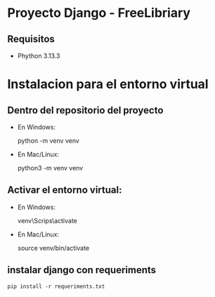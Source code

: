 # Proyecto Django - FreeLibriary

## Requisitos

- Phython 3.13.3

# Instalacion para el entorno virtual

## Dentro del repositorio del proyecto
    
- En Windows:

    python -m venv venv
      
- En Mac/Linux:

    python3 -m venv venv
      
## Activar el entorno virtual:

- En Windows:


    venv\Scrips\activate
      
- En Mac/Linux:


    source venv/bin/activate
      

## instalar django con requeriments

    pip install -r requeriments.txt